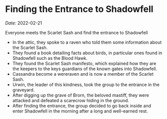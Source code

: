 # Finding the Entrance to Shadowfell

*Date:* 2022-02-21

Everyone meets the Scarlet Sash and find the entrance to Shadowfell

* In the attic, they spoke to a raven who told them some information about the Scarlet Sash.
* They found a book detailing facts about birds, in particular ones found in Shadowfell such as the Blood Hawk.
* They found the Scarlet Sash manifesto, which explained how they are the keepers to the keys guardians of the known gates into Shadowfell.
* Cassandra become a wereraven and is now a member of the Scarlet Sash.
* Urwin, the leader of this kindness, took the group to the entrance in the graveyard.
* After digging up the grave of Brorn, the beloved mastiff, they were attacked and defeated a scarecrow hiding in the ground.
* After finding the entrance, the group decided to go back inside and enter Shadowfell in the morning after a long and well-earned rest.
